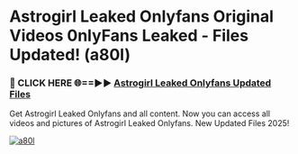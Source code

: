 # Astrogirl Leaked Onlyfans Original Videos 0nlyFans Leaked - Files Updated! (a80l)

<h3>🔴 CLICK HERE 🌐==►► <a href="https://tinyurl.com/2jnfzry5" rel="nofollow">Astrogirl Leaked Onlyfans Updated Files</a></h3>

Get Astrogirl Leaked Onlyfans and all content. Now you can access all videos and pictures of Astrogirl Leaked Onlyfans. New Updated Files 2025!

[![a80l](https://i.imgur.com/GyGTBgg.gif)](https://tinyurl.com/2jnfzry5)
